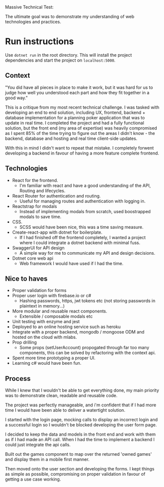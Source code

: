 Massive Technical Test:

The ultimate goal was to demonstrate my understanding of web technologies and practices.

# Run instructions #
Use ```dotnet run``` in the root directory.
This will install the project dependencies and start the project on ```localhost:5000```.

## Context ##
"You did have all pieces in place to make it work, but it was hard for us to judge how well you understood each part and how they fit together in a good way."

This is a critique from my most recent technical challenge. I was tasked with developing an end to end solution, including UX, frontend, backend + database implementation for a planning poker application that was to update in real time. I completed the project and had a fully functional solution, but the front end (my area of expertise) was heavily compromised as I spent 85% of the time trying to figure out the areas I didn't know - the backend, database and hosting and real time client-side updates.

With this in mind I didn't want to repeat that mistake. I completely forwent developing a backend in favour of having a more feature complete frontend.

## Technologies ##
* React for the frontend.
  * I'm familiar with react and have a good understanding of the API, Routing and lifecycles. 
* React Router for authentication and routing.
  * Useful for managing routes and authentication with logging in.
* Reactstrap for modals
  * Instead of implementing modals from scratch, used boostrapped modals to save time.
* CSS. 
  * SCSS would have been nice, this was a time saving measure.
* Create-react-app with dotnet for boilerplate.
  * If I had finished off the frontend completely, I wanted a project where I could integrate a dotnet backend with minimal fuss. 
* SwaggerUI for API design
  * A simple way for me to communicate my API and design decisions.
* Dotnet core web api 
  * Web framework I would have used if I had the time.

## Nice to haves ##

* Proper validation for forms
* Proper user login with firebase.io or c#
  * Hashing passwords, https, jwt tokens etc (not storing passwords in plaintext in memory...)
* More modular and reusable react components.
  * Extensible / composable modals etc
* Unit testing with enzyme and jest
* Deployed to an online hosting service such as heroku
* Integrate with a proper backend, mongodb / mongoose ODM and hosted on the cloud with mlabs.
* Prop drilling
  * Some props (setUserAccount) propogated through far too many components, this can be solved by refactoring with the context api. 
* Spent more time prototyping a proper UI. 
* Learning c# would have been fun.

## Process ##
While I knew that I wouldn't be able to get everything done, my main priority was to demonstrate clean, readable and reusable code. 

The project was perfectly manageable, and i'm confident that if I had more time I would have been able to deliver a watertight solution. 


I started with the login page, mocking calls to display an incorrect login and a successful login so I wouldn't be blocked developing the user form page. 

I decided to keep the data and models in the front end and work with them as if I had made an API call. When I had the time to implement a backend I could just integrate the api calls. 

Built out the games component to map over the returned 'owned games' and display them in a mobile first manner.

Then moved onto the user section and developing the forms. I kept things as simple as possible, compromising on proper validation in favour of getting a use case working.
